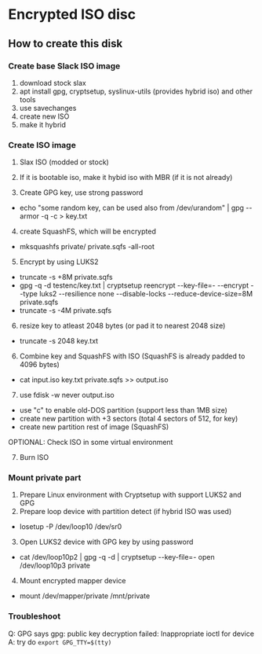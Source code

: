 # Encrypted ISO disc

## How to create this disk


### Create base Slack ISO image
1) download stock slax
2) apt install gpg, cryptsetup, syslinux-utils (provides hybrid iso) and other tools
3) use savechanges
4) create new ISO
5) make it hybrid


### Create ISO image

1) Slax ISO (modded or stock)
2) If it is bootable iso, make it hybid iso with MBR (if it is not already)

3) Create GPG key, use strong password
  - echo "some random key, can be used also from /dev/urandom" | gpg --armor -q -c > key.txt

4) create SquashFS, which will be encrypted
  - mksquashfs private/ private.sqfs -all-root

5) Encrypt by using LUKS2
  - truncate -s +8M private.sqfs
  - gpg -q -d testenc/key.txt | cryptsetup reencrypt --key-file=- --encrypt --type luks2 --resilience none --disable-locks --reduce-device-size=8M private.sqfs
  - truncate -s -4M private.sqfs

6) resize key to atleast 2048 bytes (or pad it to nearest 2048 size)
  - truncate -s 2048 key.txt

6) Combine key and SquashFS with ISO (SquashFS is already padded to 4096 bytes)
  - cat input.iso key.txt private.sqfs >> output.iso

7) use fdisk -w never output.iso
  - use "c" to enable old-DOS partition (support less than 1MB size)
  - create new partition with +3 sectors (total 4 sectors of 512, for key)
  - create new partition rest of image (SquashFS)


OPTIONAL: Check ISO in some virtual environment

7) Burn ISO


### Mount private part
1) Prepare Linux environment with Cryptsetup with support LUKS2 and GPG
2) Prepare loop device with partition detect (if hybrid ISO was used)
  - losetup -P /dev/loop10 /dev/sr0

3) Open LUKS2 device with GPG key by using password
  - cat /dev/loop10p2 | gpg -q -d | cryptsetup --key-file=- open /dev/loop10p3 private

4) Mount encrypted mapper device
  - mount /dev/mapper/private /mnt/private


### Troubleshoot

Q: GPG says gpg: public key decryption failed: Inappropriate ioctl for device
A: try do `export GPG_TTY=$(tty)`
